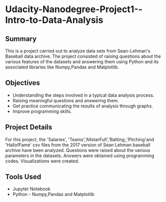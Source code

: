 # Udacity-Nanodegree-Project1--Intro-to-Data-Analysis

## Summary
This is a project carried out to analyze data sets from Sean-Lehman's Baseball data archive. The project consisted of raising questions about the various features of the datasets and answering them using Python and its associated libraries like Numpy,Pandas and Matplotlib.

## Objectives
* Understanding the steps involved in a typical data analysis process.
* Raising meaningful questions and answering them.
* Get practice communicating the results of analysis through graphs.
* Improve programming skills.

## Project Details
For this project, the 'Salaries', 'Teams','AllstarFull','Batting;,'Pitching'and 'HallofFame' csv files from the 2017 version of Sean Lehman baseball archive have been analyzed. Questions were raised about the various parameters in the datasets. Answers were obtained using programming codes. Visualizations were created.

## Tools Used
* Jupyter Notebook
* Python - Numpy,Pandas and Matplotlib
